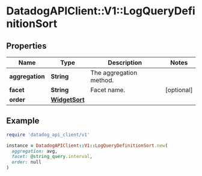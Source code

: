 # DatadogAPIClient::V1::LogQueryDefinitionSort

## Properties

| Name | Type | Description | Notes |
| ---- | ---- | ----------- | ----- |
| **aggregation** | **String** | The aggregation method. |  |
| **facet** | **String** | Facet name. | [optional] |
| **order** | [**WidgetSort**](WidgetSort.md) |  |  |

## Example

```ruby
require 'datadog_api_client/v1'

instance = DatadogAPIClient::V1::LogQueryDefinitionSort.new(
  aggregation: avg,
  facet: @string_query.interval,
  order: null
)
```

